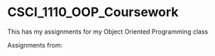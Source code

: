 # CSCI_1110_OOP_Coursework

This has my assignments for my Object Oriented Programming class

Assignments from: 
